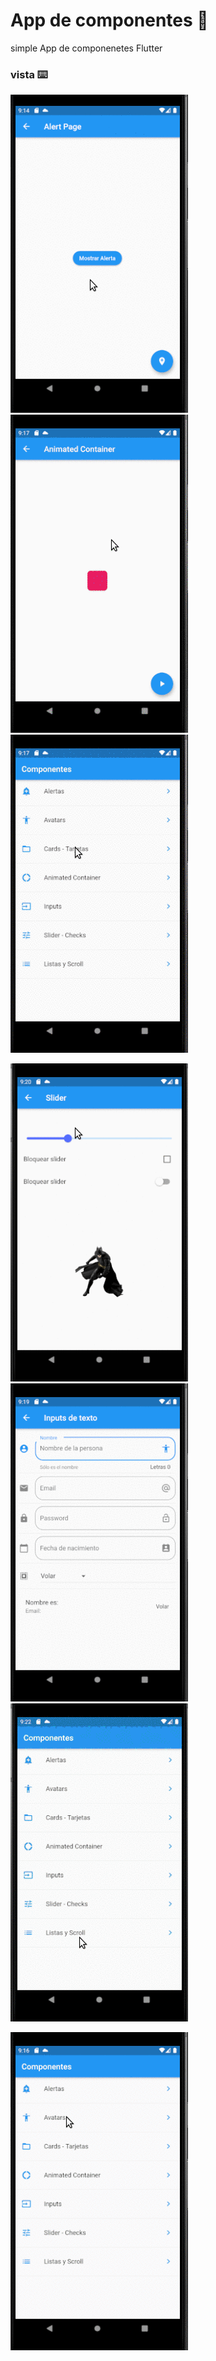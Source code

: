 # App de componentes 🚀

simple App de componenetes Flutter

### vista ⌨️

![Alt text](assets/componentes-alert.gif) ![Alt text](assets/componentes-animacion.gif) ![Alt text](assets/componentes-cads.gif)

![Alt text](assets/componentes-check.gif) ![Alt text](assets/componentes-formulario.gif) ![Alt text](assets/componentes-list.gif) 

![Alt text](assets/componentes-loader.gif)
